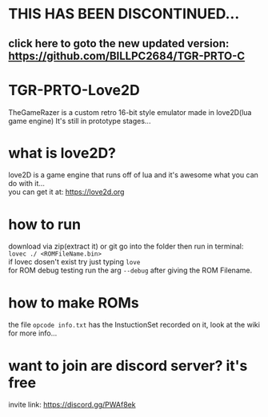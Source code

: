 # THIS HAS BEEN DISCONTINUED...
## click here to goto the new updated version: https://github.com/BILLPC2684/TGR-PRTO-C

# TGR-PRTO-Love2D
TheGameRazer is a custom retro 16-bit style emulator made in love2D(lua game engine)
It's still in prototype stages...

# what is love2D?
love2D is a game engine that runs off of lua and it's awesome what you can do with it...\
you can get it at: https://love2d.org

# how to run
download via zip(extract it) or git go into the folder then run in terminal: `lovec ./ <ROMFileName.bin>`\
if lovec dosen't exist try just typing `love`\
for ROM debug testing run the arg `--debug` after giving the ROM Filename.

# how to make ROMs
the file `opcode info.txt` has the InstuctionSet recorded on it, look at the wiki for more info...

# want to join are discord server? it's free
invite link: https://discord.gg/PWAf8ek
